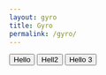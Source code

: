 ```yaml
---
layout: gyro
title: Gyro
permalink: /gyro/
---
```


<div id="report_box"></div>
<div id="ball"></div>
<button onclick="sensor=5">Hello</button>
<button onclick="document.getElementById('report_box').innerHTML = sensor">Hell2</button>
<button onclick="console.log(sensor)">Hello 3</button>

